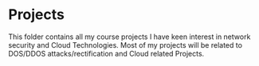 # Projects
This folder contains all my course projects
I have keen interest in network security and Cloud Technologies. Most of my projects will be related to DOS/DDOS attacks/rectification and Cloud related Projects.
